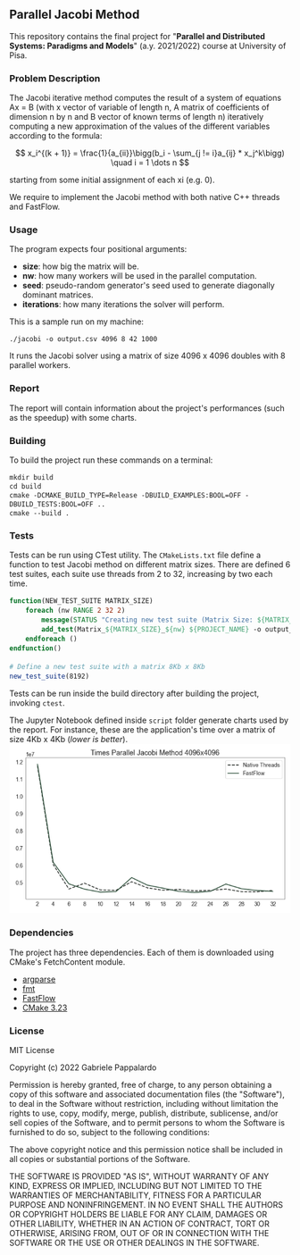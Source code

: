 ## Parallel Jacobi Method

This repository contains the final project for "__Parallel and Distributed Systems: Paradigms and Models__" (a.y. 2021/2022)
course at University of Pisa.

### Problem Description

The Jacobi iterative method computes the result of a system of equations Ax = B (with x vector of
variable of length n, A matrix of coefficients of dimension n by n and B vector of known terms of length
n) iteratively computing a new approximation of the values of the different variables according to the
formula:

$$
x_i^{(k + 1)} = \frac{1}{a_{ii}}\bigg(b_i - \sum_{j != i}a_{ij} * x_j^k\bigg) \quad i = 1 \dots n
$$

starting from some initial assignment of each xi (e.g. 0).

We require to implement the Jacobi method with both native C++ threads and FastFlow.

### Usage

The program expects four positional arguments:

* __size__: how big the matrix will be.
* __nw__: how many workers will be used in the parallel computation.
* __seed__: pseudo-random generator's seed used to generate diagonally dominant matrices.
* __iterations__: how many iterations the solver will perform.

This is a sample run on my machine:
```shell
./jacobi -o output.csv 4096 8 42 1000
```
It runs the Jacobi solver using a matrix of size 4096 x 4096 doubles with 8 parallel workers.

### Report

The report will contain information about the project's performances (such as the speedup) with some charts.

### Building

To build the project run these commands on a terminal:

```shell
mkdir build
cd build
cmake -DCMAKE_BUILD_TYPE=Release -DBUILD_EXAMPLES:BOOL=OFF -DBUILD_TESTS:BOOL=OFF ..
cmake --build .
```

### Tests

Tests can be run using CTest utility. The `CMakeLists.txt` file define a function
to test Jacobi method on different matrix sizes. There are defined 6 test suites, each suite 
use threads from 2 to 32, increasing by two each time.

```cmake
function(NEW_TEST_SUITE MATRIX_SIZE)
    foreach (nw RANGE 2 32 2)
        message(STATUS "Creating new test suite (Matrix Size: ${MATRIX_SIZE}, Workers: ${nw})")
        add_test(Matrix_${MATRIX_SIZE}_${nw} ${PROJECT_NAME} -o output_${MATRIX_SIZE}.csv ${MATRIX_SIZE} ${nw} 42 1000)
    endforeach ()
endfunction()

# Define a new test suite with a matrix 8Kb x 8Kb
new_test_suite(8192)
```

Tests can be run inside the build directory after building the project, invoking `ctest`.

The Jupyter Notebook defined inside `script` folder generate charts used by the report. For instance,
these are the application's time over a matrix of size 4Kb x 4Kb (_lower is better_).
![Jacobi Method 4Kb](./scripts/images/times_plot_4096.png)

### Dependencies

The project has three dependencies. Each of them is downloaded using CMake's FetchContent module.

* [argparse](https://github.com/p-ranav/argparse.git)
* [fmt](https://github.com/fmtlib/fmt.git)
* [FastFlow](https://github.com/fastflow/fastflow.git)
* [CMake 3.23](https://cmake.org)

### License

MIT License

Copyright (c) 2022 Gabriele Pappalardo

Permission is hereby granted, free of charge, to any person obtaining a copy
of this software and associated documentation files (the "Software"), to deal
in the Software without restriction, including without limitation the rights
to use, copy, modify, merge, publish, distribute, sublicense, and/or sell
copies of the Software, and to permit persons to whom the Software is
furnished to do so, subject to the following conditions:

The above copyright notice and this permission notice shall be included in all
copies or substantial portions of the Software.

THE SOFTWARE IS PROVIDED "AS IS", WITHOUT WARRANTY OF ANY KIND, EXPRESS OR
IMPLIED, INCLUDING BUT NOT LIMITED TO THE WARRANTIES OF MERCHANTABILITY,
FITNESS FOR A PARTICULAR PURPOSE AND NONINFRINGEMENT. IN NO EVENT SHALL THE
AUTHORS OR COPYRIGHT HOLDERS BE LIABLE FOR ANY CLAIM, DAMAGES OR OTHER
LIABILITY, WHETHER IN AN ACTION OF CONTRACT, TORT OR OTHERWISE, ARISING FROM,
OUT OF OR IN CONNECTION WITH THE SOFTWARE OR THE USE OR OTHER DEALINGS IN THE
SOFTWARE.

